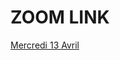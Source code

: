 # ZOOM LINK

[Mercredi 13 Avril](https://lewagon.zoom.us/j/81147561709?pwd=NzdUVXVCallwTVllRDcxcTA0R2pGQT09)
